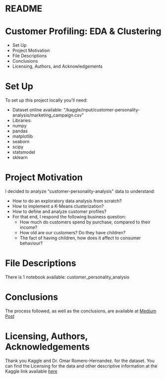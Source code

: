 # README #
# Customer Profiling: EDA & Clustering
* Set Up
* Project Motivation
* File Descriptions
* Conclusions
* Licensing, Authors, and Acknowledgements

# Set Up
To set up this project locally you'll need:
  * Dataset online available: "/kaggle/input/customer-personality-analysis/marketing_campaign.csv"
  * Libraries:
   *  numpy
   *  pandas
   *  matplotlib
   *  seaborn
   *  scipy
   *  statsmodel
   *  sklearn


# Project Motivation
I decided to analyze "customer-personality-analysis" data to understand:

* How to do an exploratory data analysis from scratch?
* How to implement a K-Means clusterization?
* How to define and analyze customer profiles?
* For that end, I respond the following business question:
  * How much do customers spend by purchase, compared to their income?
  * How old are our customers? Do they have children?
  * The fact of having children, how does it affect to consumer behaviour?
 
# File Descriptions
There is 1 notebook available: customer_personality_analysis

# Conclusions
The process followed, as well as the conclusions, are available at [Medium Post](https://medium.com/@yolandamarcosd/customer-profiling-how-to-use-data-to-improve-customers-experience-a6159058e231)

# Licensing, Authors, Acknowledgements
Thank you Kaggle and Dr. Omar Romero-Hernandez. for the dataset.
You can find the Licensing for the data and other descriptive information at the Kaggle link available [here](https://www.kaggle.com/datasets/imakash3011/customer-personality-analysis].)
